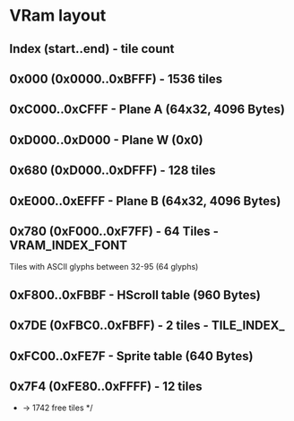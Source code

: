 # VRam layout
##  Index   (start..end)   - tile count
##  0x000 (0x0000..0xBFFF) - 1536 tiles

##  0xC000..0xCFFF - Plane A (64x32, 4096 Bytes)

##  0xD000..0xD000 - Plane W (0x0)

##  0x680 (0xD000..0xDFFF) - 128 tiles

##  0xE000..0xEFFF - Plane B (64x32, 4096 Bytes)

##  0x780 (0xF000..0xF7FF) - 64 Tiles - VRAM_INDEX_FONT
Tiles with ASCII glyphs between 32-95 (64 glyphs) 

##  0xF800..0xFBBF - HScroll table (960 Bytes)

##  0x7DE (0xFBC0..0xFBFF) - 2 tiles - TILE_INDEX_

##  0xFC00..0xFE7F - Sprite table (640 Bytes)

##  0x7F4 (0xFE80..0xFFFF) - 12 tiles

 *  -> 1742 free tiles
 */